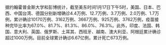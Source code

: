 据约翰霍普金斯大学和彭博统计，截至美东时间1月17日下午5时，美国、日本、巴西、中国台湾、德国分别新增确诊4.4万例、12.7万例、3.7万例、2.0万例、1.7万例，累计确诊10170万例、3162万例、3667万例、925万例、3762万例，疫苗接种完毕比率为67.0%、81.7%、81.3%、86.0%、76.3%。此外，印度、法国、韩国、意大利、英国、俄罗斯、土耳其、西班牙、越南、澳大利亚、阿根廷累计确诊超过1000万例。目前全球累计确诊6.67亿例，累计死亡673万例。